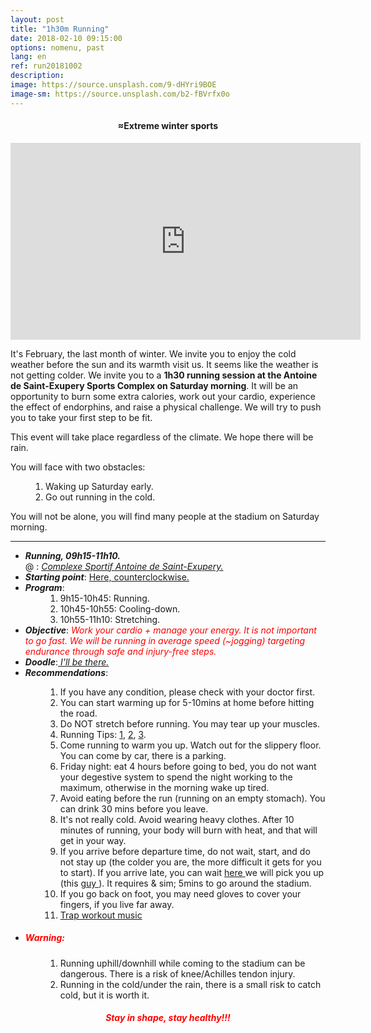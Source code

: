 ```yaml
---
layout: post
title: "1h30m Running"
date: 2018-02-10 09:15:00
options: nomenu, past
lang: en
ref: run20181002
description: 
image: https://source.unsplash.com/9-dHYri9BOE
image-sm: https://source.unsplash.com/b2-fBVrfx0o
---
```

<center > <h4> &#8776;Extreme winter sports </h4> 
<iframe width="560" height="315" src="https://www.youtube.com/embed/Hzr07kLAW7A" frameborder="0" allow="autoplay; encrypted-media" allowfullscreen></iframe>
</center>

It's February, the last month of winter. We invite you to enjoy the cold weather before the sun and its warmth visit us. It seems like the weather is not getting colder. We invite you to a **1h30 running session at the Antoine de Saint-Exupery Sports Complex on Saturday morning**. It will be an opportunity to burn some extra calories, work out your cardio, experience the effect of endorphins, and raise a physical challenge. We will try to push you to take your first step to be fit.


This event will take place regardless of the climate. We hope there will be rain.

You will face with two obstacles:
<ol style = "padding-left: 4em;">
<li> Waking up Saturday early.
</li>
<li> Go out running in the cold.
</li>
</ol>
You will not be alone, you will find many people at the stadium on Saturday morning.

<hr>
<ul>
<li> <h5 style="display: inline;">Running, 09h15-11h10.</h5>
  <br>
  @ : <a href="https://goo.gl/maps/yhADMzqGQNm"><i>Complexe Sportif Antoine de Saint-Exupery.</i></a></li>
  
<li> <h5 style="display: inline;">Starting point</h5>: <a href="https://goo.gl/maps/TRHjZNXGhD62">Here, counterclockwise.</a></li>

<li> <h5 style = "display: inline;"> Program</h5>:
<ol style = "padding-left: 4em;">
<li> 9h15-10h45: Running. </li>
<li> 10h45-10h55: Cooling-down. </li>
<li> 10h55-11h10: Stretching. </li>
</ol>
</li>
<Li>
<h5 style = "display: inline;"> Objective</h5>: <i> <font color = "red"> Work your cardio + manage your energy. It is not important to go fast. We will be running in average speed (~jogging) targeting endurance through safe and injury-free steps. </font> </i>
</li>
<li>
<h5 style = "display: inline;"> Doodle</h5>:<a href="https://doodle.com/poll/dikqvgerna5rwh4p"> <i> I'll be there. </i> </a>
</li>
<li>
<h5 style = "display: inline;"> Recommendations</h5>:
</li>
<ol style = "padding-left: 4em;">
<li> If you have any condition, please check with your doctor first.</li>
<li> You can start warming up for 5-10mins at home before hitting the road.</li>
<li> Do NOT stretch before running. You may tear up your muscles.</li>
<li> Running Tips: <a href="https://www.youtube.com/watch?v=nIh-ZWhR0IM">1</a>, <a href="https://www.youtube.com/watch?annotation_id=annotation_614824383&feature=iv&src_vid=nIh-ZWhR0IM&v=wCVSv7UxB2E">2</a>, <a href="https://www.youtube.com/watch?v=3RlvKMxPMr0">3</a>. </li>
<li> Come running to warm you up. Watch out for the slippery floor. You can come by car, there is a parking. </li>
<li> Friday night: eat 4 hours before going to bed, you do not want your degestive system to spend the night working to the maximum, otherwise in the morning wake up tired. </li>
<li> Avoid eating before the run (running on an empty stomach). You can drink 30 mins before you leave. </li>
<li> It's not really cold. Avoid wearing heavy clothes. After 10 minutes of running, your body will burn with heat, and that will get in your way. </li>
<li> If you arrive before departure time, do not wait, start, and do not stay up (the colder you are, the more difficult it gets for you to start). If you arrive late, you can wait <a href="https://goo.gl/maps/TRHjZNXGhD62"> here </a> we will pick you up (this <a href = "{{site.url}} / {{site.admin}} "> guy </a>). It requires & sim; 5mins to go around the stadium. </li>
<li> If you go back on foot, you may need gloves to cover your fingers, if you live far away. </li>
<li> <a href="https://www.youtube.com/watch?v=RNGueeFF0HU"> Trap workout music </a></li>
</ol>
<li><h5> <font color = "red"> Warning: </font> </h5>
<ol style = "padding-left: 4em;">
<li> Running uphill/downhill while coming to the stadium can be dangerous. There is a risk of knee/Achilles tendon injury. </li>
<li> Running in the cold/under the rain, there is a small risk to catch cold, but it is worth it.
</li>
</ol>
</li>
</ul>

<center> <h5><font color="red">Stay in shape, stay healthy!!!</font></h5> </center>



